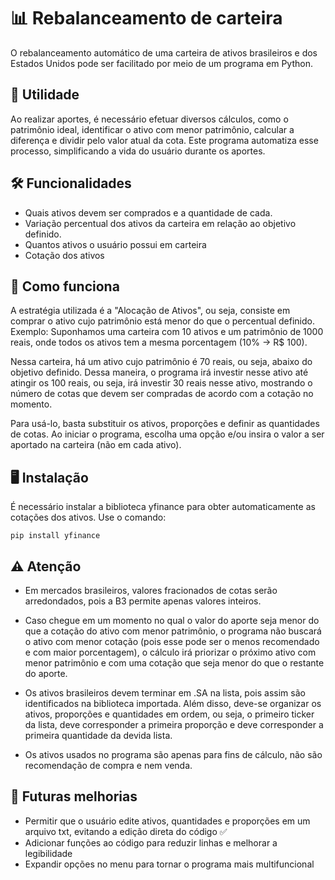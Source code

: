 # 📊 Rebalanceamento de carteira
O rebalanceamento automático de uma carteira de ativos brasileiros e dos Estados Unidos pode ser facilitado por meio de um programa em Python.

## 🔄 Utilidade
Ao realizar aportes, é necessário efetuar diversos cálculos, como o patrimônio ideal, identificar o ativo com menor patrimônio, calcular a diferença e dividir pelo valor atual da cota. Este programa automatiza esse processo, simplificando a vida do usuário durante os aportes.

## 🛠️ Funcionalidades
* Quais ativos devem ser comprados e a quantidade de cada.
* Variação percentual dos ativos da carteira em relação ao objetivo definido.
* Quantos ativos o usuário possui em carteira
* Cotação dos ativos

## 🔄 Como funciona
A estratégia utilizada é a "Alocação de Ativos", ou seja, consiste em comprar o ativo cujo patrimônio está menor do que o percentual definido. 
Exemplo: Suponhamos uma carteira com 10 ativos e um patrimônio de 1000 reais, onde todos os ativos tem a mesma porcentagem (10% -> R$ 100).

Nessa carteira, há um ativo cujo patrimônio é 70 reais, ou seja, abaixo do objetivo definido. Dessa maneira, o programa irá investir nesse ativo até atingir os 100 reais, ou seja, irá investir 30 reais nesse ativo, mostrando o número de cotas que devem ser compradas de acordo com a cotação no momento.

Para usá-lo, basta substituir os ativos, proporções e definir as quantidades de cotas. Ao iniciar o programa, escolha uma opção e/ou insira o valor a ser aportado na carteira (não em cada ativo).

## 🖥️ Instalação 
É necessário instalar a biblioteca yfinance para obter automaticamente as cotações dos ativos. Use o comando:
```
pip install yfinance
```

## ⚠️ Atenção
* Em mercados brasileiros, valores fracionados de cotas serão arredondados, pois a B3 permite apenas valores inteiros.

* Caso chegue em um momento no qual o valor do aporte seja menor do que a cotação do ativo com menor patrimônio, o programa não buscará o ativo com menor cotação (pois esse pode ser o menos recomendado e com maior porcentagem), o cálculo irá priorizar o próximo ativo com menor patrimônio e com uma cotação que seja menor do que o restante do aporte.
  
* Os ativos brasileiros devem terminar em .SA na lista, pois assim são identificados na biblioteca importada. Além disso, deve-se organizar os ativos, proporções e quantidades em ordem, ou seja, o primeiro ticker da lista, deve corresponder a primeira proporção e deve corresponder a primeira quantidade da devida lista.

* Os ativos usados no programa são apenas para fins de cálculo, não são recomendação de compra e nem venda.

## 🚀 Futuras melhorias
* Permitir que o usuário edite ativos, quantidades e proporções em um arquivo txt, evitando a edição direta do código ✅
* Adicionar funções ao código para reduzir linhas e melhorar a legibilidade 
* Expandir opções no menu para tornar o programa mais multifuncional
